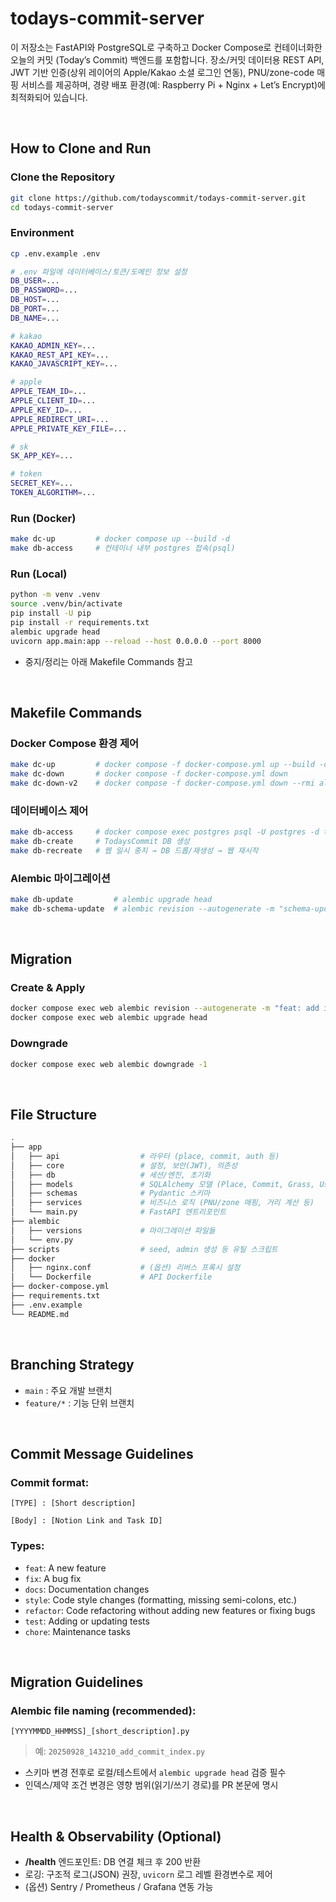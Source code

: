 # **todays-commit-server**

이 저장소는 FastAPI와 PostgreSQL로 구축하고 Docker Compose로 컨테이너화한 오늘의 커밋 (Today’s Commit) 백엔드를 포함합니다.
장소/커밋 데이터용 REST API, JWT 기반 인증(상위 레이어의 Apple/Kakao 소셜 로그인 연동), PNU/zone-code 매핑 서비스를 제공하며, 경량 배포 환경(예: Raspberry Pi + Nginx + Let’s Encrypt)에 최적화되어 있습니다.

<br>

## **How to Clone and Run**

### **Clone the Repository**
```bash
git clone https://github.com/todayscommit/todays-commit-server.git
cd todays-commit-server
```

### **Environment**
```bash
cp .env.example .env

# .env 파일에 데이터베이스/토큰/도메인 정보 설정
DB_USER=...
DB_PASSWORD=...
DB_HOST=...
DB_PORT=...
DB_NAME=...

# kakao
KAKAO_ADMIN_KEY=...
KAKAO_REST_API_KEY=...
KAKAO_JAVASCRIPT_KEY=...

# apple
APPLE_TEAM_ID=...
APPLE_CLIENT_ID=...
APPLE_KEY_ID=...
APPLE_REDIRECT_URI=...
APPLE_PRIVATE_KEY_FILE=...

# sk
SK_APP_KEY=...

# token
SECRET_KEY=...
TOKEN_ALGORITHM=...
```

### **Run (Docker)**
```bash
make dc-up         # docker compose up --build -d
make db-access     # 컨테이너 내부 postgres 접속(psql)
```

### **Run (Local)**
```bash
python -m venv .venv
source .venv/bin/activate
pip install -U pip
pip install -r requirements.txt
alembic upgrade head
uvicorn app.main:app --reload --host 0.0.0.0 --port 8000
```
* 중지/정리는 아래 Makefile Commands 참고

<br>

## **Makefile Commands**
### **Docker Compose 환경 제어**
```bash
make dc-up         # docker compose -f docker-compose.yml up --build -d
make dc-down       # docker compose -f docker-compose.yml down
make dc-down-v2    # docker compose -f docker-compose.yml down --rmi all   (이미지까지 정리)
```
### **데이터베이스 제어**
```bash
make db-access     # docker compose exec postgres psql -U postgres -d todays_commit
make db-create     # TodaysCommit DB 생성
make db-recreate   # 웹 일시 중지 → DB 드롭/재생성 → 웹 재시작
```

### **Alembic 마이그레이션**
```bash
make db-update         # alembic upgrade head
make db-schema-update  # alembic revision --autogenerate -m "schema-update"
```
&nbsp;

## **Migration**

### **Create & Apply**
```bash
docker compose exec web alembic revision --autogenerate -m "feat: add indices"
docker compose exec web alembic upgrade head
```


### **Downgrade**
```bash
docker compose exec web alembic downgrade -1
```

<br>

## **File Structure**
```bash
.
├── app
│   ├── api                  # 라우터 (place, commit, auth 등)
│   ├── core                 # 설정, 보안(JWT), 의존성
│   ├── db                   # 세션/엔진, 초기화
│   ├── models               # SQLAlchemy 모델 (Place, Commit, Grass, User 등)
│   ├── schemas              # Pydantic 스키마
│   ├── services             # 비즈니스 로직 (PNU/zone 매핑, 거리 계산 등)
│   └── main.py              # FastAPI 엔트리포인트
├── alembic
│   ├── versions             # 마이그레이션 파일들
│   └── env.py
├── scripts                  # seed, admin 생성 등 유틸 스크립트
├── docker
│   ├── nginx.conf           # (옵션) 리버스 프록시 설정
│   └── Dockerfile           # API Dockerfile
├── docker-compose.yml
├── requirements.txt
├── .env.example
└── README.md
```

<br>

## **Branching Strategy**

- `main` : 주요 개발 브랜치 
- `feature/*` : 기능 단위 브랜치  


<br>

## **Commit Message Guidelines**

### **Commit format:**
```
[TYPE] : [Short description]

[Body] : [Notion Link and Task ID]
```

### **Types:**
- `feat`: A new feature  
- `fix`: A bug fix  
- `docs`: Documentation changes  
- `style`: Code style changes (formatting, missing semi-colons, etc.)  
- `refactor`: Code refactoring without adding new features or fixing bugs  
- `test`: Adding or updating tests  
- `chore`: Maintenance tasks  

<br>

## **Migration Guidelines**

### **Alembic file naming (recommended):**
```
[YYYYMMDD_HHMMSS]_[short_description].py
```
> 예: `20250928_143210_add_commit_index.py`

- 스키마 변경 전후로 로컬/테스트에서 `alembic upgrade head` 검증 필수  
- 인덱스/제약 조건 변경은 영향 범위(읽기/쓰기 경로)를 PR 본문에 명시

<br>

## **Health & Observability (Optional)**

- **/health** 엔드포인트: DB 연결 체크 후 200 반환
- 로깅: 구조적 로그(JSON) 권장, `uvicorn` 로그 레벨 환경변수로 제어  
- (옵션) Sentry / Prometheus / Grafana 연동 가능

